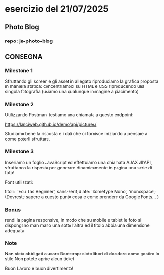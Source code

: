 # esercizio del 21/07/2025

## Photo Blog

### repo: js-photo-blog

## CONSEGNA

### Milestone 1

Sfruttando gli screen e gli asset in allegato riproduciamo la grafica proposta in maniera statica: concentriamoci su HTML e CSS riproducendo una singola fotografia (usiamo una qualunque immagine a piacimento)

### Milestone 2

Utilizzando Postman, testiamo una chiamata a questo endpoint:

https://lanciweb.github.io/demo/api/pictures/

Studiamo bene la risposta e i dati che ci fornisce iniziando a pensare a come poterli sfruttare.

### Milestone 3

Inseriamo un foglio JavaScript ed effettuiamo una chiamata AJAX all’API, sfruttando la risposta per generare dinamicamente in pagina una serie di foto!

Font utilizzati:

titoli:  ‘Edu Tas Beginner’, sans-serif;d
ate: ‘Sometype Mono’, ‘monospace’;
(Dovreste sapere a questo punto cosa e come prendere da Google Fonts… )

### Bonus

rendi la pagina responsive, in modo che su mobile e tablet le foto si dispongano man mano una sotto l’altra ed il titolo abbia una dimensione adeguata

### Note

Non siete obbligati a usare Bootstrap: siete liberi di decidere come gestire lo stile
Non potete aprire alcun ticket

Buon Lavoro e buon divertimento!
